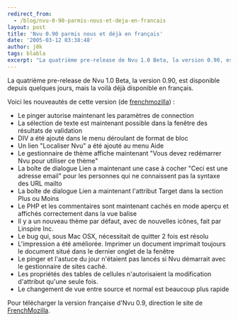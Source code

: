 ```yaml
---
redirect_from:
  - /blog/nvu-0-90-parmis-nous-et-deja-en-francais
layout: post
title: 'Nvu 0.90 parmis nous et déjà en français'
date: '2005-03-12 03:38:48'
author: j0k
tags: blabla
excerpt: "La quatrième pre-release de Nvu 1.0 Beta, la version 0.90, est disponible depuis quelques jours, mais la voilà déjà disponible en français.   )   Voici les nouveautés de cette version (de [frenchmozilla](http://frenchmozilla.sourceforge.net/nvu/)) :  \n  \n * Le pinger autorise maintenant les paramètres de connection  \n * La sélection de      …"
---
```


La quatrième pre-release de Nvu 1.0 Beta, la version 0.90, est disponible depuis quelques jours, mais la voilà déjà disponible en français.

Voici les nouveautés de cette version (de [frenchmozilla](http://frenchmozilla.sourceforge.net/nvu/)) :

 * Le pinger autorise maintenant les paramètres de connection
 * La sélection de texte est maintenant possible dans la fenêtre des résultats de validation
 * DIV a été ajouté dans le menu déroulant de format de bloc
 * Un lien "Localiser Nvu" a été ajouté au menu Aide
 * Le gestionnaire de thème affiche maintenant "Vous devez redémarrer Nvu pour utiliser ce thème"
 * La boîte de dialogue Lien a maintenant une case à cocher "Ceci est une adresse email" pour les personnes qui ne connaissent pas la syntaxe des URL mailto
 * La boîte de dialogue Lien a maintenant l'attribut Target dans la section Plus ou Moins
 * Le PHP et les commentaires sont maintenant cachés en mode aperçu et affichés correctement dans la vue balise
 * Il y a un nouveau thème par défaut, avec de nouvelles icônes, fait par Linspire Inc.
 * Le bug qui, sous Mac OSX, nécessitait de quitter 2 fois est résolu
 * L'impression a été améliorée. Imprimer un document imprimait toujours le document situé dans le dernier onglet de la fenêtre
 * Le pinger et l'astuce du jour n'étaient pas lancés si Nvu démarrait avec le gestionnaire de sites caché.
 * Les propriétés des tables de cellules n'autorisaient la modification d'attribut qu'une seule fois.
 * Le changement de vue entre source et normal est beaucoup plus rapide

Pour télécharger la version française d'Nvu 0.9, direction le site de [FrenchMozilla](http://frenchmozilla.sourceforge.net/nvu/).
